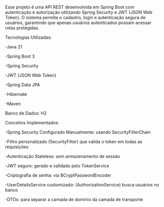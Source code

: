 Esse projeto é uma API REST desenvolvida em Spring Boot com autenticação e autorização utilizando Spring Security e JWT (JSON Web Token).
O sistema permite o cadastro, login e autenticação segura de usuários, garantindo que apenas usuários autenticados possam acessar rotas protegidas. 

Tecnologias Utilizadas:

-Java 21

-Spring Boot 3

-Spring Security

-JWT (JSON Web Token)

-Spring Data JPA

-Hibernate

-Maven

Banco de Dados: H2

Conceitos Implementados:

-Spring Security Configurado Manualmente: usando SecurityFilterChain

-Filtro personalizado (SecurityFilter) que valida o token em todas as requisições

-Autenticação Stateless: sem armazenamento de sessão

-JWT seguro: gerado e validado pelo TokenService

-Criptografia de senha: via BCryptPasswordEncoder

-UserDetailsService customizado: (AuthorizationService) busca usuários no banco

-DTOs: para separar a camada de domínio da camada de transporte



